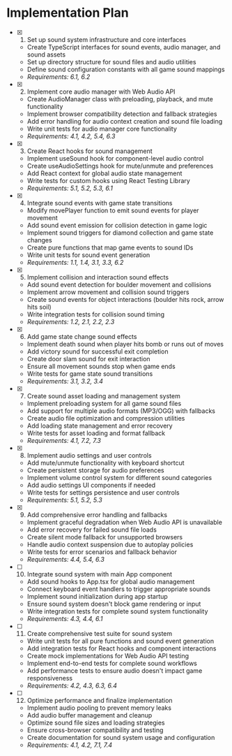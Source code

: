 # Implementation Plan

- [x] 1. Set up sound system infrastructure and core interfaces

  - Create TypeScript interfaces for sound events, audio manager, and sound assets
  - Set up directory structure for sound files and audio utilities
  - Define sound configuration constants with all game sound mappings
  - _Requirements: 6.1, 6.2_

- [x] 2. Implement core audio manager with Web Audio API

  - Create AudioManager class with preloading, playback, and mute functionality
  - Implement browser compatibility detection and fallback strategies
  - Add error handling for audio context creation and sound file loading
  - Write unit tests for audio manager core functionality
  - _Requirements: 4.1, 4.2, 5.4, 6.3_

- [x] 3. Create React hooks for sound management

  - Implement useSound hook for component-level audio control
  - Create useAudioSettings hook for mute/unmute and preferences
  - Add React context for global audio state management
  - Write tests for custom hooks using React Testing Library
  - _Requirements: 5.1, 5.2, 5.3, 6.1_

- [x] 4. Integrate sound events with game state transitions

  - Modify movePlayer function to emit sound events for player movement
  - Add sound event emission for collision detection in game logic
  - Implement sound triggers for diamond collection and game state changes
  - Create pure functions that map game events to sound IDs
  - Write unit tests for sound event generation
  - _Requirements: 1.1, 1.4, 3.1, 3.3, 6.2_

- [x] 5. Implement collision and interaction sound effects

  - Add sound event detection for boulder movement and collisions
  - Implement arrow movement and collision sound triggers
  - Create sound events for object interactions (boulder hits rock, arrow hits soil)
  - Write integration tests for collision sound timing
  - _Requirements: 1.2, 2.1, 2.2, 2.3_

- [x] 6. Add game state change sound effects

  - Implement death sound when player hits bomb or runs out of moves
  - Add victory sound for successful exit completion
  - Create door slam sound for exit interaction
  - Ensure all movement sounds stop when game ends
  - Write tests for game state sound transitions
  - _Requirements: 3.1, 3.2, 3.4_

- [x] 7. Create sound asset loading and management system

  - Implement preloading system for all game sound files
  - Add support for multiple audio formats (MP3/OGG) with fallbacks
  - Create audio file optimization and compression utilities
  - Add loading state management and error recovery
  - Write tests for asset loading and format fallback
  - _Requirements: 4.1, 7.2, 7.3_

- [x] 8. Implement audio settings and user controls

  - Add mute/unmute functionality with keyboard shortcut
  - Create persistent storage for audio preferences
  - Implement volume control system for different sound categories
  - Add audio settings UI components if needed
  - Write tests for settings persistence and user controls
  - _Requirements: 5.1, 5.2, 5.3_

- [x] 9. Add comprehensive error handling and fallbacks


  - Implement graceful degradation when Web Audio API is unavailable
  - Add error recovery for failed sound file loads
  - Create silent mode fallback for unsupported browsers
  - Handle audio context suspension due to autoplay policies
  - Write tests for error scenarios and fallback behavior
  - _Requirements: 4.4, 5.4, 6.3_

- [ ] 10. Integrate sound system with main App component






  - Add sound hooks to App.tsx for global audio management
  - Connect keyboard event handlers to trigger appropriate sounds
  - Implement sound initialization during app startup
  - Ensure sound system doesn't block game rendering or input
  - Write integration tests for complete sound system functionality
  - _Requirements: 4.3, 4.4, 6.1_

- [ ] 11. Create comprehensive test suite for sound system
  - Write unit tests for all pure functions and sound event generation
  - Add integration tests for React hooks and component interactions
  - Create mock implementations for Web Audio API testing
  - Implement end-to-end tests for complete sound workflows
  - Add performance tests to ensure audio doesn't impact game responsiveness
  - _Requirements: 4.2, 4.3, 6.3, 6.4_

- [ ] 12. Optimize performance and finalize implementation
  - Implement audio pooling to prevent memory leaks
  - Add audio buffer management and cleanup
  - Optimize sound file sizes and loading strategies
  - Ensure cross-browser compatibility and testing
  - Create documentation for sound system usage and configuration
  - _Requirements: 4.1, 4.2, 7.1, 7.4_